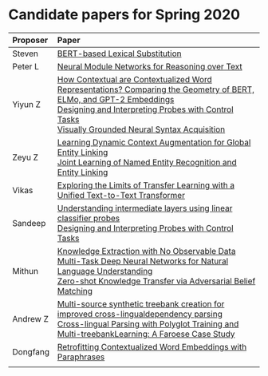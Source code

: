 # Candidate papers for Spring 2020

| Proposer    | Paper                                                                        |
|:------------|:-----------------------------------------------------------------------------|
| Steven      |[BERT-based Lexical Substitution](https://www.aclweb.org/anthology/P19-1328/) |
| Peter L     |[Neural Module Networks for Reasoning over Text](https://arxiv.org/abs/1912.04971) |
| Yiyun Z     |[How Contextual are Contextualized Word Representations? Comparing the Geometry of BERT, ELMo, and GPT-2 Embeddings](https://www.aclweb.org/anthology/D19-1006/) <br> [Designing and Interpreting Probes with Control Tasks](https://www.aclweb.org/anthology/D19-1275.pdf) <br> [Visually Grounded Neural Syntax Acquisition](https://www.aclweb.org/anthology/P19-1180/) |
| Zeyu Z      |[Learning Dynamic Context Augmentation for Global Entity Linking](https://www.aclweb.org/anthology/D19-1026.pdf) <br> [Joint Learning of Named Entity Recognition and Entity Linking](https://www.aclweb.org/anthology/P19-2026.pdf)|
| Vikas       |[Exploring the Limits of Transfer Learning with a Unified Text-to-Text Transformer](https://arxiv.org/abs/1910.10683)
| Sandeep     |[Understanding intermediate layers using linear classifier probes](https://arxiv.org/abs/1610.01644) <br> [Designing and Interpreting Probes with Control Tasks](https://www.aclweb.org/anthology/D19-1275.pdf) <br> |
| Mithun     |[Knowledge Extraction with No Observable Data](http://papers.nips.cc/paper/8538-knowledge-extraction-with-no-observable-data.pdf) <br> [Multi-Task Deep Neural Networks for Natural Language Understanding](https://arxiv.org/pdf/1901.11504.pdf) <br>[Zero-shot Knowledge Transfer via Adversarial Belief Matching](http://papers.nips.cc/paper/9151-zero-shot-knowledge-transfer-via-adversarial-belief-matching.pdf)
| Andrew Z | [Multi-source synthetic treebank creation for improved cross-lingualdependency parsing](https://www.aclweb.org/anthology/W18-6017.pdf) <br> [Cross-lingual Parsing with Polyglot Training and Multi-treebankLearning: A Faroese Case Study](https://www.aclweb.org/anthology/D19-6118.pdf) |
| Dongfang      |[Retrofitting Contextualized Word Embeddings with Paraphrases](https://www.aclweb.org/anthology/D19-1113.pdf) |<br> [Improved Word Sense Disambiguation Using Pre-Trained Contextualized Word Representations](https://www.aclweb.org/anthology/D19-1533.pdf)
| | |
